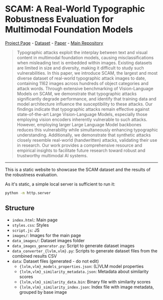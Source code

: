 # SCAM: A Real-World Typographic Robustness Evaluation for Multimodal Foundation Models

[Project Page](https://bliss-e-v.github.io/SCAM-project-page) - [Dataset](https://huggingface.co/datasets/BLISS-e-V/SCAM) - [Paper](https://arxiv.org/abs/2504.04893) - [Main Repository](https://github.com/Bliss-e-V/SCAM)

> Typographic attacks exploit the interplay between text and visual content in multimodal foundation models, causing misclassifications when misleading text is embedded within images. Existing datasets are limited in size and diversity, making it difficult to study such vulnerabilities.
In this paper, we introduce SCAM, the largest and most diverse dataset of real-world typographic attack images to date, containing 1162 images across hundreds of object categories and attack words.
> Through extensive benchmarking of Vision-Language Models on SCAM, we demonstrate that typographic attacks significantly degrade performance, and identify that training data and model architecture influence the susceptibility to these attacks.
Our findings indicate that typographic attacks remain effective against state-of-the-art Large Vision-Language Models, especially those employing vision encoders inherently vulnerable to such attacks.
However, employing larger Large Language Model backbones reduces this vulnerability while simultaneously enhancing typographic understanding.
Additionally, we demonstrate that synthetic attacks closely resemble real-world (handwritten) attacks, validating their use in research.
Our work provides a comprehensive resource and empirical insights to facilitate future research toward robust and trustworthy multimodal AI systems.
---

This is a static website to showcase the SCAM dataset and the results of the robustness evaluation.

As it's static, a simple local server is sufficient to run it:

```bash
python -m http.server
```


## Structure

* `index.html`: Main page
* `styles.css`: Styles
* `script.js`: JS
* `images/`: Images for the main page
* `data_images/`: Dataset images folder
* `data_images_generator.py`: Script to generate dataset images
* `data_converter_{lvlm,vlm}.py`: Scripts to generate dataset files from the combined results CSV
* `data`: Dataset files (generated - do not edit)
    * `{lvlm,vlm}_models_properties.json`: (L)VLM model properties
    * `{lvlm,vlm}_similarity_metadata.json`: Metadata about similarity scores
    * `{lvlm,vlm}_similarity_data.bin`: Binary file with similarity scores
    * `{lvlm,vlm}_similarity_index.json`: Index file with image metadata, grouped by base image
